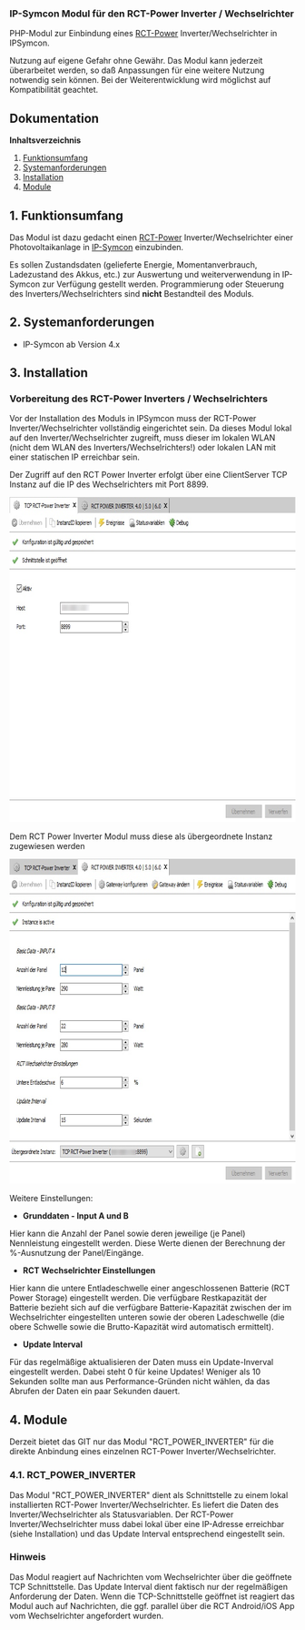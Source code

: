 ### IP-Symcon Modul für den RCT-Power Inverter / Wechselrichter

PHP-Modul zur Einbindung eines [RCT-Power](http://www.rct-power.com) Inverter/Wechselrichter in IPSymcon. 

Nutzung auf eigene Gefahr ohne Gewähr. Das Modul kann jederzeit überarbeitet werden, so daß Anpassungen für eine weitere Nutzung notwendig sein können. Bei der Weiterentwicklung wird möglichst auf Kompatibilität geachtet. 

## Dokumentation

**Inhaltsverzeichnis**

1. [Funktionsumfang](#1-funktionsumfang) 
2. [Systemanforderungen](#2-systemanforderungen)
3. [Installation](#3-installation)
4. [Module](#4-module)

## 1. Funktionsumfang

Das Modul ist dazu gedacht einen [RCT-Power](http://www.rct-power.com) Inverter/Wechselrichter einer Photovoltaikanlage in [IP-Symcon](www.ip-symcon.de) einzubinden. 

Es sollen Zustandsdaten (gelieferte Energie, Momentanverbrauch, Ladezustand des Akkus, etc.) zur Auswertung und weiterverwendung in IP-Symcon zur Verfügung gestellt werden. Programmierung oder Steuerung des Inverters/Wechselrichters sind __nicht__ Bestandteil des Moduls.

## 2. Systemanforderungen
- IP-Symcon ab Version 4.x

## 3. Installation

### Vorbereitung des RCT-Power Inverters / Wechselrichters
Vor der Installation des Moduls in IPSymcon muss der RCT-Power Inverter/Wechselrichter vollständig eingerichtet sein. Da dieses Modul lokal auf den Inverter/Wechselrichter zugreift, muss dieser im lokalen WLAN (nicht dem WLAN des Inverters/Wechselrichters!) oder lokalen LAN mit einer statischen IP erreichbar sein. 

Der Zugriff auf den RCT Power Inverter erfolgt über eine ClientServer TCP Instanz auf die IP des Wechselrichters mit Port 8899.

<p align="center">
  <img width="753" height="571" src="./imgs/TCP%20Schnittstelle.jpg">
</p>

Dem RCT Power Inverter Modul muss diese als übergeordnete Instanz zugewiesen werden

<p align="center">
  <img width="753" height="571" src="./imgs/RCT%20Power%20Inverter.jpg">
</p>

Weitere Einstellungen:
- **Grunddaten - Input A und B**

Hier kann die Anzahl der Panel sowie deren jeweilige (je Panel) Nennleistung eingestellt werden. Diese Werte dienen der Berechnung der %-Ausnutzung der Panel/Eingänge.
- **RCT Wechselrichter Einstellungen**

Hier kann die untere Entladeschwelle einer angeschlossenen Batterie (RCT Power Storage) eingestellt werden. Die verfügbare Restkapazität der Batterie bezieht sich auf die verfügbare Batterie-Kapazität zwischen der im Wechselrichter eingestellten unteren sowie der oberen Ladeschwelle (die obere Schwelle sowie die Brutto-Kapazität wird automatisch ermittelt).
- **Update Interval**

Für das regelmäßige aktualisieren der Daten muss ein Update-Inverval eingestellt werden. Dabei steht 0 für keine Updates! Weniger als 10 Sekunden sollte man aus Performance-Gründen nicht wählen, da das Abrufen der Daten ein paar Sekunden dauert.

## 4. Module
Derzeit bietet das GIT nur das Modul "RCT_POWER_INVERTER" für die direkte Anbindung eines einzelnen RCT-Power Inverter/Wechselrichter. 

### 4.1. RCT_POWER_INVERTER

Das Modul "RCT_POWER_INVERTER" dient als Schnittstelle zu einem lokal installierten RCT-Power Inverter/Wechselrichter. Es liefert die Daten des Inverter/Wechselrichter als Statusvariablen. Der RCT-Power Inverter/Wechselrichter muss dabei lokal über eine IP-Adresse erreichbar (siehe Installation) und das Update Interval entsprechend eingestellt sein.

### Hinweis
Das Modul reagiert auf Nachrichten vom Wechselrichter über die geöffnete TCP Schnittstelle. Das Update Interval dient faktisch nur der regelmäßigen Anforderung der Daten. Wenn die TCP-Schnittstelle geöffnet ist reagiert das Modul auch auf Nachrichten, die ggf. parallel über die RCT Android/iOS App vom Wechselrichter angefordert wurden.
